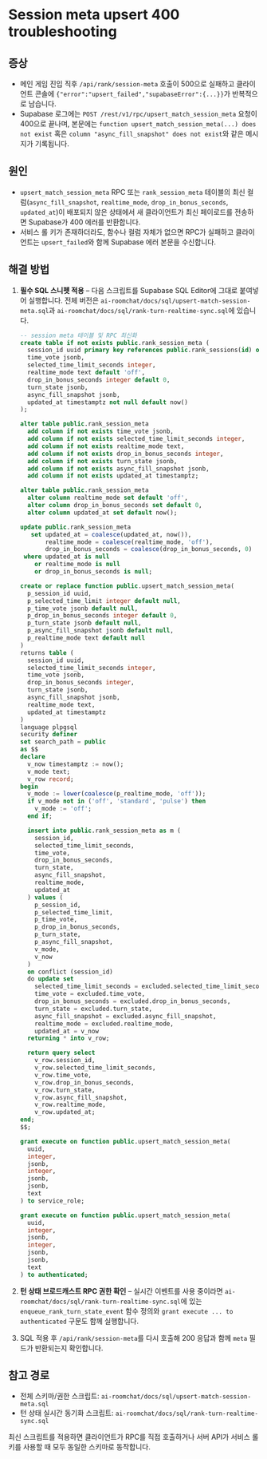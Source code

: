 # Session meta upsert 400 troubleshooting

## 증상

* 메인 게임 진입 직후 `/api/rank/session-meta` 호출이 500으로 실패하고 클라이언트 콘솔에 `{"error":"upsert_failed","supabaseError":{...}}`가 반복적으로 남습니다.
* Supabase 로그에는 `POST /rest/v1/rpc/upsert_match_session_meta` 요청이 400으로 끝나며, 본문에는 `function upsert_match_session_meta(...) does not exist` 혹은 `column "async_fill_snapshot" does not exist`와 같은 메시지가 기록됩니다.

## 원인

* `upsert_match_session_meta` RPC 또는 `rank_session_meta` 테이블의 최신 컬럼(`async_fill_snapshot`, `realtime_mode`, `drop_in_bonus_seconds`, `updated_at`)이 배포되지 않은 상태에서 새 클라이언트가 최신 페이로드를 전송하면 Supabase가 400 에러를 반환합니다.
* 서비스 롤 키가 존재하더라도, 함수나 컬럼 자체가 없으면 RPC가 실패하고 클라이언트는 `upsert_failed`와 함께 Supabase 에러 본문을 수신합니다.

## 해결 방법

1. **필수 SQL 스니펫 적용** – 다음 스크립트를 Supabase SQL Editor에 그대로 붙여넣어 실행합니다. 전체 버전은 `ai-roomchat/docs/sql/upsert-match-session-meta.sql`과 `ai-roomchat/docs/sql/rank-turn-realtime-sync.sql`에 있습니다.

   ```sql
   -- session meta 테이블 및 RPC 최신화
   create table if not exists public.rank_session_meta (
     session_id uuid primary key references public.rank_sessions(id) on delete cascade,
     time_vote jsonb,
     selected_time_limit_seconds integer,
     realtime_mode text default 'off',
     drop_in_bonus_seconds integer default 0,
     turn_state jsonb,
     async_fill_snapshot jsonb,
     updated_at timestamptz not null default now()
   );

   alter table public.rank_session_meta
     add column if not exists time_vote jsonb,
     add column if not exists selected_time_limit_seconds integer,
     add column if not exists realtime_mode text,
     add column if not exists drop_in_bonus_seconds integer,
     add column if not exists turn_state jsonb,
     add column if not exists async_fill_snapshot jsonb,
     add column if not exists updated_at timestamptz;

   alter table public.rank_session_meta
     alter column realtime_mode set default 'off',
     alter column drop_in_bonus_seconds set default 0,
     alter column updated_at set default now();

   update public.rank_session_meta
      set updated_at = coalesce(updated_at, now()),
          realtime_mode = coalesce(realtime_mode, 'off'),
          drop_in_bonus_seconds = coalesce(drop_in_bonus_seconds, 0)
    where updated_at is null
       or realtime_mode is null
       or drop_in_bonus_seconds is null;

   create or replace function public.upsert_match_session_meta(
     p_session_id uuid,
     p_selected_time_limit integer default null,
     p_time_vote jsonb default null,
     p_drop_in_bonus_seconds integer default 0,
     p_turn_state jsonb default null,
     p_async_fill_snapshot jsonb default null,
     p_realtime_mode text default null
   )
   returns table (
     session_id uuid,
     selected_time_limit_seconds integer,
     time_vote jsonb,
     drop_in_bonus_seconds integer,
     turn_state jsonb,
     async_fill_snapshot jsonb,
     realtime_mode text,
     updated_at timestamptz
   )
   language plpgsql
   security definer
   set search_path = public
   as $$
   declare
     v_now timestamptz := now();
     v_mode text;
     v_row record;
   begin
     v_mode := lower(coalesce(p_realtime_mode, 'off'));
     if v_mode not in ('off', 'standard', 'pulse') then
       v_mode := 'off';
     end if;

     insert into public.rank_session_meta as m (
       session_id,
       selected_time_limit_seconds,
       time_vote,
       drop_in_bonus_seconds,
       turn_state,
       async_fill_snapshot,
       realtime_mode,
       updated_at
     ) values (
       p_session_id,
       p_selected_time_limit,
       p_time_vote,
       p_drop_in_bonus_seconds,
       p_turn_state,
       p_async_fill_snapshot,
       v_mode,
       v_now
     )
     on conflict (session_id)
     do update set
       selected_time_limit_seconds = excluded.selected_time_limit_seconds,
       time_vote = excluded.time_vote,
       drop_in_bonus_seconds = excluded.drop_in_bonus_seconds,
       turn_state = excluded.turn_state,
       async_fill_snapshot = excluded.async_fill_snapshot,
       realtime_mode = excluded.realtime_mode,
       updated_at = v_now
     returning * into v_row;

     return query select
       v_row.session_id,
       v_row.selected_time_limit_seconds,
       v_row.time_vote,
       v_row.drop_in_bonus_seconds,
       v_row.turn_state,
       v_row.async_fill_snapshot,
       v_row.realtime_mode,
       v_row.updated_at;
   end;
   $$;

   grant execute on function public.upsert_match_session_meta(
     uuid,
     integer,
     jsonb,
     integer,
     jsonb,
     jsonb,
     text
   ) to service_role;

   grant execute on function public.upsert_match_session_meta(
     uuid,
     integer,
     jsonb,
     integer,
     jsonb,
     jsonb,
     text
   ) to authenticated;
   ```

2. **턴 상태 브로드캐스트 RPC 권한 확인** – 실시간 이벤트를 사용 중이라면 `ai-roomchat/docs/sql/rank-turn-realtime-sync.sql`에 있는 `enqueue_rank_turn_state_event` 함수 정의와 `grant execute ... to authenticated` 구문도 함께 실행합니다.

3. SQL 적용 후 `/api/rank/session-meta`를 다시 호출해 200 응답과 함께 `meta` 필드가 반환되는지 확인합니다.

## 참고 경로

* 전체 스키마/권한 스크립트: `ai-roomchat/docs/sql/upsert-match-session-meta.sql`
* 턴 상태 실시간 동기화 스크립트: `ai-roomchat/docs/sql/rank-turn-realtime-sync.sql`

최신 스크립트를 적용하면 클라이언트가 RPC를 직접 호출하거나 서버 API가 서비스 롤 키를 사용할 때 모두 동일한 스키마로 동작합니다.
